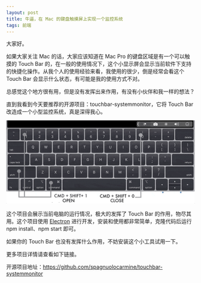 ```yaml
---
layout: post
title: 牛逼，在 Mac 的键盘触摸屏上实现一个监控系统
tags: 前端
---
```


大家好。

如果大家关注 Mac 的话，大家应该知道在 Mac Pro 的键盘区域是有一个可以触摸的 Touch Bar 的，在一般的使用情况下，这个小显示屏会显示当前软件下支持的快捷化操作。从我个人的使用经验来看，我使用的很少，倒是经常会看这个 Touch  Bar 会显示什么状态，有可能是我的使用方式不对。

总感觉这个地方很有用，但是没有发挥出来作用，有没有小伙伴和我一样的想法？

直到我看到今天要推荐的开源项目：touchbar-systemmonitor，它将 Touch Bar 改造成一个小型监控系统，真是深得我心。

![](https://raw.githubusercontent.com/ZhuPeng/pic/master/images/touchbar_systemmonitor3.gif)

这个项目会展示当前电脑的运行情况，极大的发挥了 Touch Bar 的作用，物尽其用。这个项目使用 [Electron](https://github.com/atom/electron) 进行开发，安装和使用都非常简单，克隆代码后运行 npm install、npm start 即可。

如果你的 Touch Bar 也没有发挥什么作用，不妨安装这个小工具试用一下。

更多项目详情请查看如下链接。

开源项目地址：https://github.com/spagnuolocarmine/touchbar-systemmonitor

